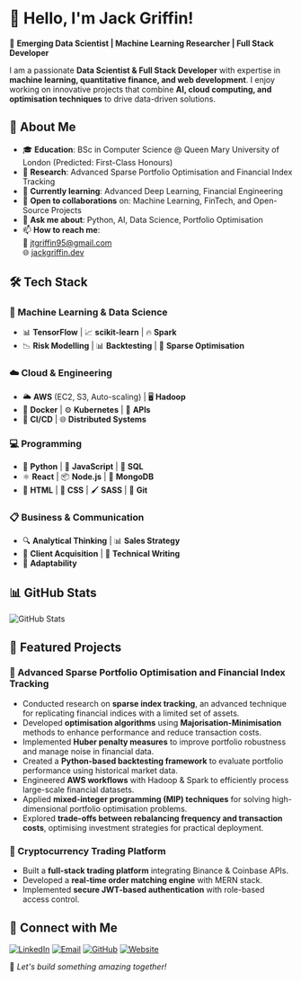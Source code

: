 # 👋 Hello, I'm Jack Griffin!

🚀 **Emerging Data Scientist | Machine Learning Researcher | Full Stack Developer**

I am a passionate **Data Scientist & Full Stack Developer** with expertise in **machine learning, quantitative finance, and web development**. I enjoy working on innovative projects that combine **AI, cloud computing, and optimisation techniques** to drive data-driven solutions.


## 🚀 About Me
- 🎓 **Education**: BSc in Computer Science @ Queen Mary University of London (Predicted: First-Class Honours)  
- 🔬 **Research**: Advanced Sparse Portfolio Optimisation and Financial Index Tracking  
- 🌱 **Currently learning**: Advanced Deep Learning, Financial Engineering  
- 🤝 **Open to collaborations** on: Machine Learning, FinTech, and Open-Source Projects  
- 💬 **Ask me about**: Python, AI, Data Science, Portfolio Optimisation  
- 📫 **How to reach me**:  
  📧 [jtgriffin95@gmail.com](mailto:jtgriffin95@gmail.com)  
  🌐 [jackgriffin.dev](https://jackgriffin.dev)  


## 🛠️ Tech Stack

### 🧠 Machine Learning & Data Science
- 📊 **TensorFlow** | 📈 **scikit-learn** | 🔥 **Spark**
- 📉 **Risk Modelling** | 📊 **Backtesting** | 📐 **Sparse Optimisation**

### ☁️ Cloud & Engineering
- 🌥️ **AWS** (EC2, S3, Auto-scaling) | 🖥️ **Hadoop**
- 🐳 **Docker** | ⚙️ **Kubernetes** | 🔄 **APIs**
- 🔁 **CI/CD** | 🌐 **Distributed Systems**

### 💻 Programming
- 🐍 **Python** | 📜 **JavaScript** | 📂 **SQL**
- ⚛️ **React** | 📦 **Node.js** | 🍃 **MongoDB**
- 📄 **HTML** | 🎨 **CSS** | 🖌️ **SASS** | 🔀 **Git**

### 📋 Business & Communication
- 🔍 **Analytical Thinking** | 📊 **Sales Strategy**
- 🤝 **Client Acquisition** | 📝 **Technical Writing**
- 🔄 **Adaptability**


## 📊 GitHub Stats
![GitHub Stats](https://github-readme-stats.vercel.app/api?username=griffin1995&show_icons=true&theme=radical)  


## 🌟 Featured Projects

### 🔹 Advanced Sparse Portfolio Optimisation and Financial Index Tracking
- Conducted research on **sparse index tracking**, an advanced technique for replicating financial indices with a limited set of assets.
- Developed **optimisation algorithms** using **Majorisation-Minimisation** methods to enhance performance and reduce transaction costs.
- Implemented **Huber penalty measures** to improve portfolio robustness and manage noise in financial data.
- Created a **Python-based backtesting framework** to evaluate portfolio performance using historical market data.
- Engineered **AWS workflows** with Hadoop & Spark to efficiently process large-scale financial datasets.
- Applied **mixed-integer programming (MIP) techniques** for solving high-dimensional portfolio optimisation problems.
- Explored **trade-offs between rebalancing frequency and transaction costs**, optimising investment strategies for practical deployment.

### 🔹 Cryptocurrency Trading Platform
- Built a **full-stack trading platform** integrating Binance & Coinbase APIs.  
- Developed a **real-time order matching engine** with MERN stack.  
- Implemented **secure JWT-based authentication** with role-based access control.  



## 🔗 Connect with Me  
<p>
  <a href="https://linkedin.com/in/jackgriffindev"><img src="https://img.shields.io/badge/LinkedIn-FFFFFF?style=for-the-badge&logo=linkedin&logoColor=black" alt="LinkedIn"></a>
  <a href="mailto:jtgriffin95@gmail.com"><img src="https://img.shields.io/badge/Email-FFFFFF?style=for-the-badge&logo=gmail&logoColor=black" alt="Email"></a>
  <a href="https://github.com/griffin1995"><img src="https://img.shields.io/badge/GitHub-FFFFFF?style=for-the-badge&logo=github&logoColor=black" alt="GitHub"></a>
  <a href="https://jackgriffin.dev"><img src="https://img.shields.io/badge/Website-FFFFFF?style=for-the-badge&logo=web&logoColor=black" alt="Website"></a>
</p>

🚀 *Let's build something amazing together!*

